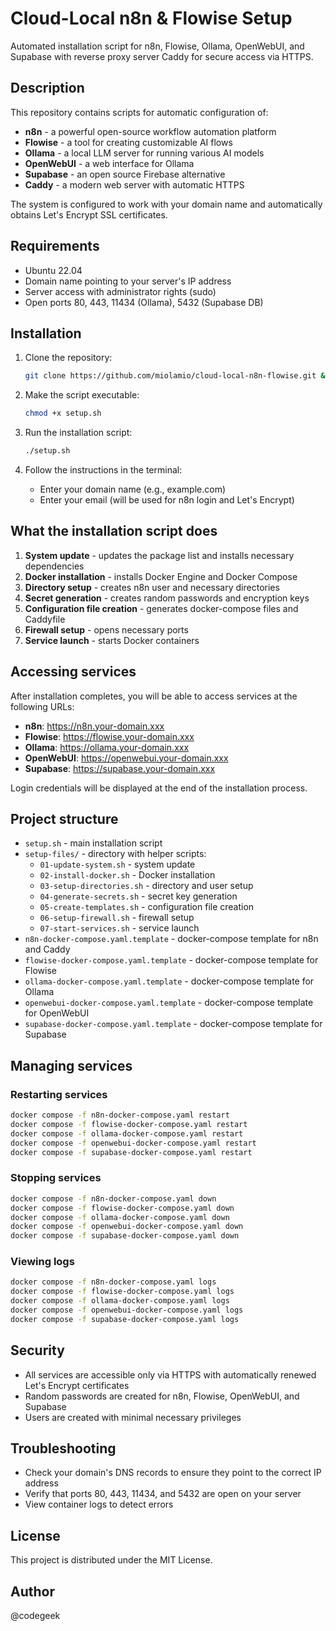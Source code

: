 # Cloud-Local n8n & Flowise Setup

Automated installation script for n8n, Flowise, Ollama, OpenWebUI, and Supabase with reverse proxy server Caddy for secure access via HTTPS.

## Description

This repository contains scripts for automatic configuration of:

- **n8n** - a powerful open-source workflow automation platform
- **Flowise** - a tool for creating customizable AI flows
- **Ollama** - a local LLM server for running various AI models
- **OpenWebUI** - a web interface for Ollama
- **Supabase** - an open source Firebase alternative
- **Caddy** - a modern web server with automatic HTTPS

The system is configured to work with your domain name and automatically obtains Let's Encrypt SSL certificates.

## Requirements

- Ubuntu 22.04 
- Domain name pointing to your server's IP address
- Server access with administrator rights (sudo)
- Open ports 80, 443, 11434 (Ollama), 5432 (Supabase DB)

## Installation

1. Clone the repository:
   ```bash
   git clone https://github.com/miolamio/cloud-local-n8n-flowise.git && cd cloud-local-n8n-flowise
   ```

2. Make the script executable:
   ```bash
   chmod +x setup.sh
   ```

3. Run the installation script:
   ```bash
   ./setup.sh
   ```

4. Follow the instructions in the terminal:
   - Enter your domain name (e.g., example.com)
   - Enter your email (will be used for n8n login and Let's Encrypt)

## What the installation script does

1. **System update** - updates the package list and installs necessary dependencies
2. **Docker installation** - installs Docker Engine and Docker Compose
3. **Directory setup** - creates n8n user and necessary directories
4. **Secret generation** - creates random passwords and encryption keys
5. **Configuration file creation** - generates docker-compose files and Caddyfile
6. **Firewall setup** - opens necessary ports
7. **Service launch** - starts Docker containers

## Accessing services

After installation completes, you will be able to access services at the following URLs:

- **n8n**: https://n8n.your-domain.xxx
- **Flowise**: https://flowise.your-domain.xxx
- **Ollama**: https://ollama.your-domain.xxx
- **OpenWebUI**: https://openwebui.your-domain.xxx
- **Supabase**: https://supabase.your-domain.xxx

Login credentials will be displayed at the end of the installation process.

## Project structure

- `setup.sh` - main installation script
- `setup-files/` - directory with helper scripts:
  - `01-update-system.sh` - system update
  - `02-install-docker.sh` - Docker installation
  - `03-setup-directories.sh` - directory and user setup
  - `04-generate-secrets.sh` - secret key generation
  - `05-create-templates.sh` - configuration file creation
  - `06-setup-firewall.sh` - firewall setup
  - `07-start-services.sh` - service launch
- `n8n-docker-compose.yaml.template` - docker-compose template for n8n and Caddy
- `flowise-docker-compose.yaml.template` - docker-compose template for Flowise
- `ollama-docker-compose.yaml.template` - docker-compose template for Ollama
- `openwebui-docker-compose.yaml.template` - docker-compose template for OpenWebUI
- `supabase-docker-compose.yaml.template` - docker-compose template for Supabase

## Managing services

### Restarting services

```bash
docker compose -f n8n-docker-compose.yaml restart
docker compose -f flowise-docker-compose.yaml restart
docker compose -f ollama-docker-compose.yaml restart
docker compose -f openwebui-docker-compose.yaml restart
docker compose -f supabase-docker-compose.yaml restart
```

### Stopping services

```bash
docker compose -f n8n-docker-compose.yaml down
docker compose -f flowise-docker-compose.yaml down
docker compose -f ollama-docker-compose.yaml down
docker compose -f openwebui-docker-compose.yaml down
docker compose -f supabase-docker-compose.yaml down
```

### Viewing logs

```bash
docker compose -f n8n-docker-compose.yaml logs
docker compose -f flowise-docker-compose.yaml logs
docker compose -f ollama-docker-compose.yaml logs
docker compose -f openwebui-docker-compose.yaml logs
docker compose -f supabase-docker-compose.yaml logs
```

## Security

- All services are accessible only via HTTPS with automatically renewed Let's Encrypt certificates
- Random passwords are created for n8n, Flowise, OpenWebUI, and Supabase
- Users are created with minimal necessary privileges

## Troubleshooting

- Check your domain's DNS records to ensure they point to the correct IP address
- Verify that ports 80, 443, 11434, and 5432 are open on your server
- View container logs to detect errors

## License

This project is distributed under the MIT License.

## Author

@codegeek